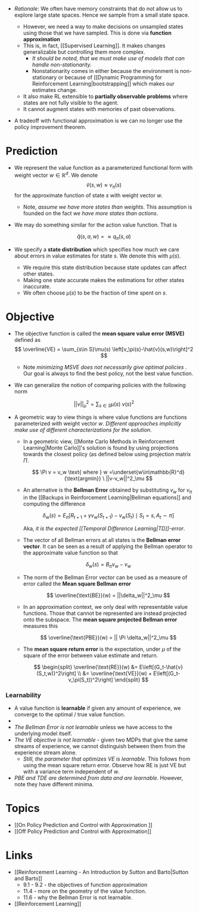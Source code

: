 * *Rationale*: We often have memory constraints that do not allow us to explore large state spaces. Hence we sample from a small state space.
	* However, we need a way to make decisions on unsampled states using those that we have sampled. This is done via **function approximation**
	* This is, in fact, [[Supervised Learning]]. It makes changes generalizable but controlling them more complex.
		* *It should be noted, that we must make use of models that can handle non-stationarity.*
		* Nonstationarity comes in either because the environment is non-stationary or because of [[Dynamic Programming for Reinforcement Learning|bootstrapping]] which makes our estimates change.
	* It also make RL extensible to **partially observable problems** where states are not fully visible to the agent.
	* It cannot augment states with memories of past observations.

* A tradeoff with functional approximation is we can no longer use the policy improvement theorem.
# Prediction
* We represent the value function as a parameterized functional form with weight vector $w\in \mathbb{R}^d$. We denote 
  $$
  \hat{v}(s,w)\approx v_\pi(s)
  $$
   for the approximate function of state $s$ with weight vector $w$.
	* Note, *assume we have more states than weights*. This assumption is founded on the fact *we have more states than actions*.
* We may do something similar for the action value function. That is 
  
  $$
  \hat{q}(s,a,w) =\approx q_\pi(s,a)
  $$
  
* We specify a **state distribution** which specifies how much we care about errors in value estimates for state $s$. We denote this with $\mu(s)$. 
	* We require this state distribution because state updates can affect other states. 
	* Making one state accurate makes the estimations for other states inaccurate.
	* We often choose $\mu(s)$ to be the fraction of time spent on $s$.

# Objective
* The objective function is called the **mean square value error (MSVE)** defined as 
  $$
  \overline{VE} = \sum_{s\in S}\mu(s) \left[v_\pi(s)-\hat{v}(s,w)\right]^2
  $$
  
	* Note *minimizing MSVE does not necessarily give optimal policies* . Our goal is always to find the best policy, not the best value function.
* We can generalize the notion of comparing policies with the following norm 
  
  $$
  ||v||^2_\mu= \sum_{s\in S}\mu(s) \ v(s)^2
  $$
  
* A geometric way to view things is where value functions are functions parameterized with weight vector $w$. *Different approaches implicitly make use of different characterizations for the solution*.
	* In a geometric view, [[Monte Carlo Methods in Reinforcement Learning|Monte Carlo]]'s solution is found by using projections towards the closest policy (as defined below using projection matrix $\Pi$. 
	  
	  $$
	  \Pi v = v_w \text{   where } w =\underset{w\in\mathbb{R}^d}{\text{argmin}}  \ ||v-v_w||^2_\mu
	  $$

	* An alternative is the **Bellman Error** obtained by substituting $v_w$ for $v_\pi$ in the [[Backups in Reinforcement Learning|Bellman equations]] and computing the difference 
	  
	  $$
	  \delta_{w}(s) = E_\pi[R_{t+1} +\gamma v_w(S_{t+1}) - v_w(S_t) \mid S_t=s, A_t\sim \pi]
	  $$
	  
	  Aka, *it is the expected [[Temporal Difference Learning|TD]]-error*.
	  
	* The vector of all Bellman errors at all states is the  **Bellman error vector**. It can be seen as a result of applying the Bellman operator to the approximate value function so that 
	  
	  $$
	  \delta_w(s) = B_\pi v_w - v_w
	  $$
	  
	* The norm of the Bellman Error vector can be used as a measure of error called the **Mean square Bellman error**
	  
	  $$
	  \overline{\text{BE}}(w) = ||\delta_w||^2_\mu
	  $$

	* In an approximation context, we only deal with representable value functions. Those that cannot be represented are instead projected onto the subspace. The **mean square projected Bellman error** measures this
	  
	  $$
	  \overline{\text{PBE}}(w) = || \Pi \delta_w||^2_\mu
	  $$

	* The **mean square return error** is the expectation, under $\mu$ of the square of the error between value estimate and return.
	  
	  $$
	  \begin{split}
	  \overline{\text{RE}}(w) &= E\left[(G_t-\hat{v}(S_t,w))^2\right] \\ 
	  &= \overline{\text{VE}}(w) + E\left[(G_t-v_\pi(S_t))^2\right]
	  \end{split}
	  $$

### Learnability
* A value function is **learnable** if given any amount of experience, we converge to the optimal / true value function. 
* 
* *The Bellman Error is not learnable* unless we have access to the underlying model itself.
* *The VE objective is not learnable* -  given two MDPs that give the same streams of experience, we cannot distinguish between them from the experience stream alone.
	* *Still, the parameter that optimizes VE is learnable*.  This follows from using the mean square return error. Observe how RE is just VE but with a variance term independent of $w$.
* *PBE and TDE are determined from data and are learnable*.  However, note they have different minima.
# Topics
* [[On Policy Prediction and Control with Approximation ]]
* [[Off Policy Prediction and Control with Approximation]]
# Links
* [[Reinforcement Learning - An Introduction by Sutton and Barto|Sutton and Barto]]
	* 9.1 - 9.2 - the objectives of function approximation
	* 11.4 - more on the geometry of the value function.
	* 11.6 - why the Bellman Error is not learnable.
* [[Reinforcement Learning]]